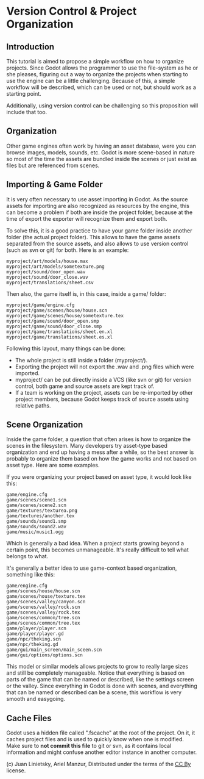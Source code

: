 # Version Control & Project Organization

## Introduction

This tutorial is aimed to propose a simple workflow on how to organize projects. Since Godot allows the programmer to use the file-system as he or she pleases, figuring out a way to organize the projects when starting to use the engine can be a little challenging. Because of this, a simple workflow will be described, which can be used or not, but should work as a starting point.

Additionally, using version control can be challenging so this proposition will include that too.

## Organization

Other game engines often work by having an asset database, were you can browse images, models, sounds, etc. Godot is more scene-based in nature so most of the time the assets are bundled inside the scenes or just exist as files but are referenced from scenes.

## Importing & Game Folder

It is very often necessary to use asset importing in Godot. As the source assets for importing are also recognized as resources by the engine, this can become a problem if both are inside the project folder, because at the time of export the exporter will recognize them and export both.

To solve this, it is a good practice to have your game folder inside another folder (the actual project folder). This allows to have the game assets separated from the source assets, and also allows to use version control (such as svn or git) for both. Here is an example:

```
myproject/art/models/house.max
myproject/art/models/sometexture.png
myproject/sound/door_open.wav
myproject/sound/door_close.wav
myproject/translations/sheet.csv
```
Then also, the game itself is, in this case, inside a game/ folder:
```
myproject/game/engine.cfg
myproject/game/scenes/house/house.scn
myproject/game/scenes/house/sometexture.tex
myproject/game/sound/door_open.smp
myproject/game/sound/door_close.smp
myproject/game/translations/sheet.en.xl
myproject/game/translations/sheet.es.xl
```

Following this layout, many things can be done:

* The whole project is still inside a folder (myproject/).
* Exporting the project will not export the .wav and .png files which were imported.
* myproject/ can be put directly inside a VCS (like svn or git) for version control, both game and source assets are kept track of.
* If a team is working on the project, assets can be re-imported by other project members, because Godot keeps track of source assets using relative paths. 

## Scene Organization

Inside the game folder, a question that often arises is how to organize the scenes in the filesystem. Many developers try asset-type based organization and end up having a mess after a while, so the best answer is probably to organize them based on how the game works and not based on asset type. Here are some examples.

If you were organizing your project based on asset type, it would look like this:

```
game/engine.cfg
game/scenes/scene1.scn
game/scenes/scene2.scn
game/textures/texturea.png
game/textures/another.tex
game/sounds/sound1.smp
game/sounds/sound2.wav
game/music/music1.ogg
```

Which is generally a bad idea. When a project starts growing beyond a certain point, this becomes unmanageable. It's really difficult to tell what belongs to what.

It's generally a better idea to use game-context based organization, something like this:

```
game/engine.cfg
game/scenes/house/house.scn
game/scenes/house/texture.tex
game/scenes/valley/canyon.scn
game/scenes/valley/rock.scn
game/scenes/valley/rock.tex
game/scenes/common/tree.scn
game/scenes/common/tree.tex
game/player/player.scn
game/player/player.gd
game/npc/theking.scn
game/npc/theking.gd
game/gui/main_screen/main_sceen.scn
game/gui/options/options.scn
```

This model or similar models allows projects to grow to really large sizes and still be completely manageable. Notice that everything is based on parts of the game that can be named or described, like the settings screen or the valley. Since everything in Godot is done with scenes, and everything that can be named or described can be a scene, this workflow is very smooth and easygoing.

## Cache Files

Godot uses a hidden file called ".fscache" at the root of the project. On it, it caches project files and is used to quickly know when one is modified. Make sure to **not commit this file** to git or svn, as it contains local information and might confuse another editor instance in another computer.

(c) Juan Linietsky, Ariel Manzur, Distributed under the terms of the [CC By](https://creativecommons.org/licenses/by/3.0/legalcode) license.
